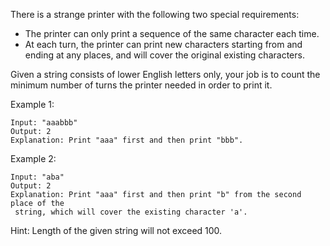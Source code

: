 There is a strange printer with the following two special requirements:

* The printer can only print a sequence of the same character each time.
* At each turn, the printer can print new characters starting from and ending at any places, and will cover the original existing characters.

Given a string consists of lower English letters only, your job is to count the minimum number of turns the printer needed in order to print it.

Example 1:

~~~
Input: "aaabbb"
Output: 2
Explanation: Print "aaa" first and then print "bbb".
~~~

Example 2:

~~~
Input: "aba"
Output: 2
Explanation: Print "aaa" first and then print "b" from the second place of the
 string, which will cover the existing character 'a'.
~~~

Hint: Length of the given string will not exceed 100.
